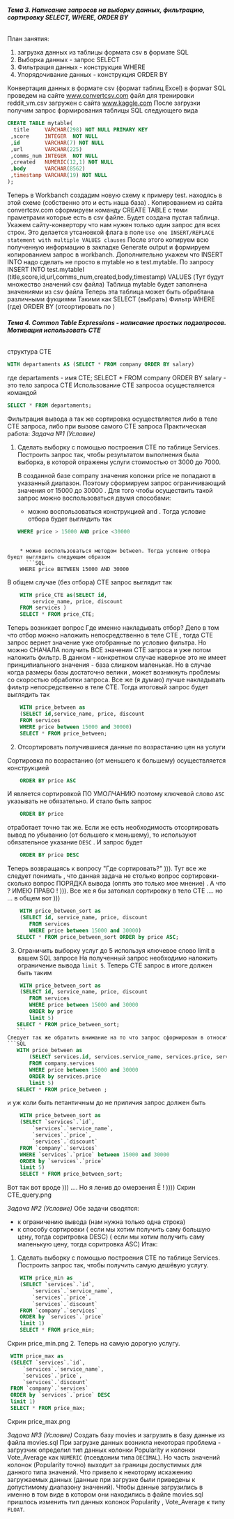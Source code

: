 ###### **Тема 3. Написание запросов на выборку данных, фильтрацию, сортировку SELECT, WHERE, ORDER BY**
План занятия:
1.  загрузка данных из таблицы формата csv в формате SQL
2. Выборка данных - запрос SELECT
3. Фильтрация данных - конструкция WHERE
4. Упорядочивание данных - конструкция ORDER BY

Конвертация данных в формате csv (формат таблиц Excel) в формат SQL проведем на сайте www.convertcsv.com
файл для тренировки reddit_vm.csv загружен с сайта www.kaggle.com
 После загрузки получим запрос формирования таблицы SQL следующего вида 
 ``` SQL
 CREATE TABLE mytable(
   title     VARCHAR(298) NOT NULL PRIMARY KEY
  ,score     INTEGER  NOT NULL
  ,id        VARCHAR(7) NOT NULL
  ,url       VARCHAR(225)
  ,comms_num INTEGER  NOT NULL
  ,created   NUMERIC(12,1) NOT NULL
  ,body      VARCHAR(8562)
  ,timestamp VARCHAR(19) NOT NULL
);
```
Теперь в Workbanch создадим новую схему к примеру test. находясь в этой схеме (собственно это и есть наша база) . Копированием из сайта convertcsv.com
сформируем команду CREATE TABLE с теми праметрами которые есть в csv файле. Будет создана пустая таблица. Укажем сайту-конвертору что нам нужен только один запрос для всех строк. Это делается утсановкой флага в поле
`Use one INSERT/REPLACE statement with multiple VALUES clauses`
После этого копируем всю полученную информацию в закладке Generate output и формируем копированием запрос в workbanch. Дополнительно укажем что INSERT INTO надо сделать не просто в mytable но в test.mytable. По запросу 
INSERT INTO test.mytableI (title,score,id,url,comms_num,created,body,timestamp) VALUES (Тут будут множество значений csv файла)
Таблица mytable будет заполнена значениями из csv файла
Теперь эта таблица может быть обрабтана различными фукциями
Такими как 
SELECT (выбрать)
Фильтр 
WHERE (где)
ORDER BY (отсортировать по )




###### **Тема 4. Common Table Expressions - написание простых подзапросов. Мотивация использовать CTE**

структура СТЕ 
```SQL
WITH departaments AS (SELECT * FROM company ORDER BY salary)
```
где 
departaments - имя СТЕ;
SELECT * FROM company ORDER BY salary - это тело запроса СТЕ
Использование СТЕ запросоа осуществляется командой
```SQL
SELECT * FROM departaments;
```
Фильтрация вывода а так же сортировка осуществляется либо в теле СТЕ запроса, либо при вызове самого СТЕ запроса
Практическая работа:
_Задача №1 (Условие)_
 1. Сделать выборку с помощью построения CTE по таблице Services. Построить запрос так, чтобы результатом выполнения была выборка, в которой отражены услуги стоимостью от 3000 до 7000.
	
	В созданной базе company значения колонки price не попадают в указанный диапазон. Поэтому сформируем запрос ограничивающий значения от 15000 до 30000 . Для того чтобы осуществить такой запрос можно воспользоваться двумя способами:
	* можно воспользоваться конструкцией and . Тогда условие отбора будет выглядить так 
	```SQL
	WHERE price > 15000 AND price <30000
	  
``` 
	* можно воспользоваться методом between. Тогда условие отбора буедт выглядить следующим образом
	  ```SQL
	WHERE price BETWEEN 15000 AND 30000
```
В общем случае (без отбора) СТЕ запрос выглядит так
``` SQL
	WITH price_CTE as(SELECT id,
	    service_name, price, discount
	FROM services )
	SELECT * FROM price_CTE;
```
Теперь возникает вопрос 
Где именно накладывать отбор? 
Дело в том что отбор можно наложить непосредственно в теле CTE , тогда СТЕ запрос вернет значение уже отобранные по условию фильтра.
Но можно СНАЧАЛА получить ВСЕ значения СТЕ запроса и уже потом наложить фильтр.
В данном - конкретном случае наверное это не имеет принципиального значения - база слишком маленькая. Но в случае когда размеры базы достаточно велики , может возникнуть проблемы со скоростью обработки запроса.
Все же (я думаю) лучше накладывать фильтр непосредственно в теле СТЕ. Тогда итоговый запрос будет выглядить так
```SQL
	WITH price_between as
	(SELECT id,service_name, price, discount
	FROM services
	WHERE price between 15000 and 30000)
	SELECT * FROM price_between;
```
 2. Отсортировать получившиеся данные по возрастанию цен на услуги

Сортировка по возрастанию (от меньшего к большему) осуществляется конструкцией 
```SQL
	ORDER BY price ASC
```
И является сортировкой ПО УМОЛЧАНИЮ поэтому ключевой слово `ASC`  указывать не обязательно. И стало быть запрос
```SQL
	ORDER BY price
```
отработает точно так же.
Если же есть необходимость отсортировать вывод по убыванию (от большего к меньшему), то используют обязательное указание `DESC` . И запрос будет
```SQL
	ORDER BY price DESC
```
Теперь возвращаясь к вопросу "Где сортировать?" ))). Тут все же следует понимать , что данная задача не столько вопрос сортировки-сколько вопрос ПОРЯДКА вывода  (опять это только мое мнение) . А что ? ИМЕЮ ПРАВО ! ))).
Все же я бы затолкал сортировку в тело СТЕ .... но ... в общем вот )))
 ```SQL
	 WITH price_between_sort as
	 (SELECT id, service_name, price, discount
	    FROM services 
	    WHERE price between 15000 and 30000)
	SELECT * FROM price_between_sort ORDER by price ASC;
```
 3. Ограничить выборку услуг до 5 используя ключевое слово limit в вашем SQL запросе
На полученный запрос необходимо наложить ограничение вывода `limit 5`. Теперь СТЕ запрос в итоге должен быть таким 
 ```SQL
	 WITH price_between_sort as
	 (SELECT id, service_name, price, discount
		FROM services 
		WHERE price between 15000 and 30000 
		ORDER by price
		limit 5)
	SELECT * FROM price_between_sort;
	```
Следует так же обратить внимание на то что запрос сформирован в относительных путях . Если использовать пути абсолютные, то запрос будет
```SQL
	WITH price_between as
		(SELECT services.id, services.service_name, services.price, services.discount
		FROM company.services 
		WHERE price between 15000 and 30000
		ORDER by services.price 
		limit 5)
	SELECT * FROM price_between ;
```
и уж коли быть петантичным до не приличия запрос должен быть

```SQL
	WITH price_between_sort as
	(SELECT `services`.`id`,
	    `services`.`service_name`,
	    `services`.`price`,
	    `services`.`discount`
	FROM `company`.`services` 
	WHERE `services`.`price` between 15000 and 30000
	ORDER by `services`.`price` 
	limit 5)
	SELECT * FROM price_between_sort;
```
Вот так вот вроде ))) .... Но я ленив до омерзения Ё ! ))))
Скрин CTE_query.png

_Задача №2 (Условие)_
Обе задачи сводятся:
* к ограничению вывода (нам нужна только одна строка)
* к способу сортировки
  ( если мы хотим получить саму большую цену, тогда соритровка DESC)
  ( если мы хотим получить саму маленькую цену, тогда соритровка ASC)
  Итак:
 1. Сделать выборку с помощью построения CTE по таблице Services. Построить запрос так, чтобы получить самую дешёвую услугу.
```SQL
	WITH price_min as
	(SELECT `services`.`id`,
	    `services`.`service_name`,
	    `services`.`price`, 
	    `services`.`discount`
	FROM `company`.`services` 
	ORDER by `services`.`price` 
	limit 1)
	SELECT * FROM price_min;
```
Скрин price_min.png
2. Теперь на самую дорогую услугу.
   ```SQL
	WITH price_max as
	(SELECT `services`.`id`,
	    `services`.`service_name`,
	    `services`.`price`, 
	    `services`.`discount`
	FROM `company`.`services` 
	ORDER by `services`.`price` DESC 
	limit 1)
	SELECT * FROM price_max;
```
Скрин price_max.png

_Задача №3 (Условие)_
Создать базу movies и загрузить в базу данные из файла movies.sql
При загрузке данных возникла некоторая проблема - загрузчик определил тип данных колонки Popularity и колонки Vote_Average как `NUMERIC`  (псевдоним типа `DECIMAL`). Но часть значений колонок (Popularity точно) выходит за границы доспустимых для данного типа значений. Что привело к некоторму искажению загружаемых данных (данные при загрузке были приведены к допустимому диапазону значений). Чтобы данные загрузились в именно в том виде в котором они находились в файле movies.sql пришлось изменить тип данных колонок Popularity , Vote_Average к типу `FLOAT`.
